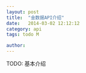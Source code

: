 ```yaml
---
layout: post
title:  "金数据API介绍"
date:   2014-03-02 12:12:12
category: api
tags: todo M

author: 
---
```


TODO: 基本介绍
